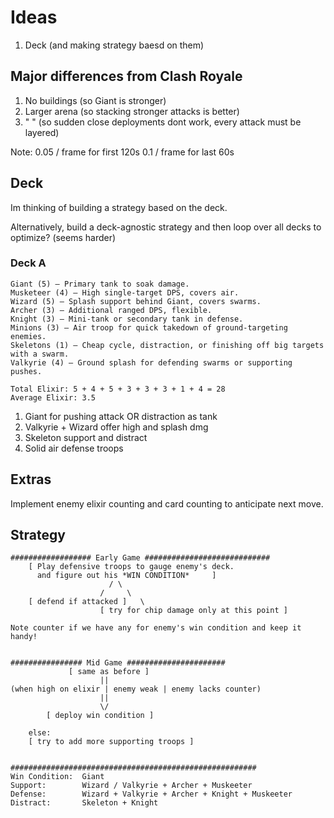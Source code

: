 # Ideas

1. Deck (and making strategy baesd on them)

## Major differences from Clash Royale
1. No buildings (so Giant is stronger)
2. Larger arena (so stacking stronger attacks is better)
3. " " (so sudden close deployments dont work, every attack must be layered)

Note:
0.05 / frame for first 120s
0.1 / frame for last 60s

## Deck

Im thinking of building a strategy based on the deck.

Alternatively, build a deck-agnostic strategy and then loop over all decks to optimize? (seems harder)

### Deck A
```
Giant (5) – Primary tank to soak damage.
Musketeer (4) – High single-target DPS, covers air.
Wizard (5) – Splash support behind Giant, covers swarms.
Archer (3) – Additional ranged DPS, flexible.
Knight (3) – Mini-tank or secondary tank in defense.
Minions (3) – Air troop for quick takedown of ground-targeting enemies.
Skeletons (1) – Cheap cycle, distraction, or finishing off big targets with a swarm.
Valkyrie (4) – Ground splash for defending swarms or supporting pushes.

Total Elixir: 5 + 4 + 5 + 3 + 3 + 3 + 1 + 4 = 28
Average Elixir: 3.5
```

1. Giant for pushing attack OR distraction as tank
2. Valkyrie + Wizard offer high and splash dmg
3. Skeleton support and distract
4. Solid air defense troops

## Extras

Implement enemy elixir counting and card counting to anticipate next move.

## Strategy

```text
################## Early Game ############################
    [ Play defensive troops to gauge enemy's deck.
	  and figure out his *WIN CONDITION*     ]
	                  / \
					/     \
    [ defend if attacked ]   \
	                [ try for chip damage only at this point ]

Note counter if we have any for enemy's win condition and keep it handy!


################ Mid Game ######################
             [ same as before ]
			        ||
(when high on elixir | enemy weak | enemy lacks counter)
		            ||
					\/
        [ deploy win condition ]

	else:
	[ try to add more supporting troops ]


#######################################################
Win Condition: 	Giant
Support: 		Wizard / Valkyrie + Archer + Muskeeter
Defense: 		Wizard + Valkyrie + Archer + Knight + Muskeeter
Distract: 		Skeleton + Knight
```
